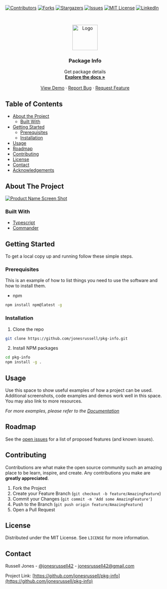 [![Contributors][contributors-shield]][contributors-url]
[![Forks][forks-shield]][forks-url]
[![Stargazers][stars-shield]][stars-url]
[![Issues][issues-shield]][issues-url]
[![MIT License][license-shield]][license-url]
[![LinkedIn][linkedin-shield]][linkedin-url]

<!-- PROJECT LOGO -->
<br />
<p align="center">
  <a href="https://github.com/jonesrussell/pkg-info">
    <img src="images/logo.png" alt="Logo" width="80" height="80">
  </a>

  <h3 align="center">Package Info</h3>

  <p align="center">
    Get package details
    <br />
    <a href="https://github.com/jonesrussell/pkg-info"><strong>Explore the docs »</strong></a>
    <br />
    <br />
    <a href="https://github.com/jonesrussell/pkg-info">View Demo</a>
    ·
    <a href="https://github.com/jonesrussell/pkg-info/issues">Report Bug</a>
    ·
    <a href="https://github.com/jonesrussell/pkg-info/issues">Request Feature</a>
  </p>
</p>

<!-- TABLE OF CONTENTS -->

## Table of Contents

- [About the Project](#about-the-project)
  - [Built With](#built-with)
- [Getting Started](#getting-started)
  - [Prerequisites](#prerequisites)
  - [Installation](#installation)
- [Usage](#usage)
- [Roadmap](#roadmap)
- [Contributing](#contributing)
- [License](#license)
- [Contact](#contact)
- [Acknowledgements](#acknowledgements)

<!-- ABOUT THE PROJECT -->

## About The Project

[![Product Name Screen Shot][product-screenshot]](https://example.com)

### Built With

- [Typescript](https://www.typescriptlang.org/)
- [Commander](https://www.npmjs.com/package/commander)

<!-- GETTING STARTED -->

## Getting Started

To get a local copy up and running follow these simple steps.

### Prerequisites

This is an example of how to list things you need to use the software and how to install them.

- npm

```sh
npm install npm@latest -g
```

### Installation

1. Clone the repo

```sh
git clone https://github.com/jonesrussell/pkg-info.git
```

2. Install NPM packages

```sh
cd pkg-info
npm install -g .
```

<!-- USAGE EXAMPLES -->

## Usage

Use this space to show useful examples of how a project can be used. Additional screenshots, code examples and demos work well in this space. You may also link to more resources.

_For more examples, please refer to the [Documentation](https://example.com)_

<!-- ROADMAP -->

## Roadmap

See the [open issues](https://github.com/jonesrussell/pkg-info/issues) for a list of proposed features (and known issues).

<!-- CONTRIBUTING -->

## Contributing

Contributions are what make the open source community such an amazing place to be learn, inspire, and create. Any contributions you make are **greatly appreciated**.

1. Fork the Project
2. Create your Feature Branch (`git checkout -b feature/AmazingFeature`)
3. Commit your Changes (`git commit -m 'Add some AmazingFeature'`)
4. Push to the Branch (`git push origin feature/AmazingFeature`)
5. Open a Pull Request

<!-- LICENSE -->

## License

Distributed under the MIT License. See `LICENSE` for more information.

<!-- CONTACT -->

## Contact

Russell Jones - [@jonesrussell42](https://twitter.com/@jonesrussell42) - jonesrussell42@gmail.com

Project Link: [https://github.com/jonesrussell/pkg-info](https://github.com/jonesrussell/pkg-info)

<!-- MARKDOWN LINKS & IMAGES -->
<!-- https://www.markdownguide.org/basic-syntax/#reference-style-links -->

[contributors-shield]: https://img.shields.io/github/contributors/jonesrussell/repo.svg?style=flat-square
[contributors-url]: https://github.com/jonesrussell/repo/graphs/contributors
[forks-shield]: https://img.shields.io/github/forks/jonesrussell/repo.svg?style=flat-square
[forks-url]: https://github.com/jonesrussell/repo/network/members
[stars-shield]: https://img.shields.io/github/stars/jonesrussell/repo.svg?style=flat-square
[stars-url]: https://github.com/jonesrussell/repo/stargazers
[issues-shield]: https://img.shields.io/github/issues/jonesrussell/repo.svg?style=flat-square
[issues-url]: https://github.com/jonesrussell/repo/issues
[license-shield]: https://img.shields.io/github/license/jonesrussell/repo.svg?style=flat-square
[license-url]: https://github.com/jonesrussell/repo/blob/master/LICENSE.txt
[linkedin-shield]: https://img.shields.io/badge/-LinkedIn-black.svg?style=flat-square&logo=linkedin&colorB=555
[linkedin-url]: https://linkedin.com/in/jonesrussell
[product-screenshot]: images/screenshot.png
